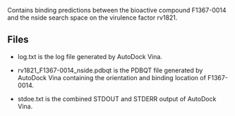 Contains binding predictions between the bioactive compound F1367-0014 and the nside search space on the virulence factor rv1821.

## Files

- log.txt is the log file generated by AutoDock Vina.

- rv1821_F1367-0014_nside.pdbqt is the PDBQT file generated by AutoDock Vina containing the orientation and binding location of F1367-0014.

- stdoe.txt is the combined STDOUT and STDERR output of AutoDock Vina.

